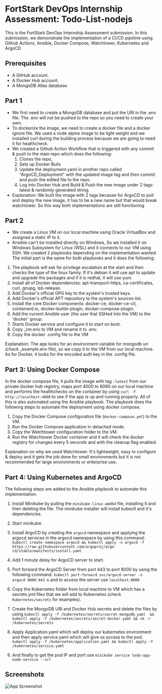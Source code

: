 
# FortStark DevOps Internship Assessment: Todo-List-nodejs

This is the FortStark DevOps Internship Assessment submission. In this submission,  we demonstrate the implementation of a CI/CD pipeline using Github Actions, Ansible, Docker Compose, Watchtower, Kubernetes and ArgoCD


## Prerequisites
* A GitHub account.
* A Docker Hub account.
* A MongoDB Atlas database.
## Part 1

* We first need to create a MongoDB database and put the URI in the .env file. The .env will not be pushed to the repo so you need to create your own.
* To dockerize the image, we need to create a docker file and a docker ignore file. We used a node alpine image to be light weight and we installed curl during the building process because we are going to need it for healthcheck.
* We created a Github Action Workflow that is triggered with any commit & push to the main repo which does the following:
     1. Clones the repo, 
     2. Sets up Docker Builx 
     3. Update the deployment.yaml in another repo called "ArgoCD_Deployment" with the updated image tag and then commit and push the edited file to the repo.
     4. Log into Docker Hub and Build & Push the new image under 2 tags: latest & randomly generated string.
* Explanation: We built the image with 2 tags because for ArgoCD to pull and deploy the new image, it has to be a new name but that would break watchtower. So this way both implementations are still functioning
## Part 2
* We create a Linux VM on our local machine using Oracle VirtualBox and assigned a static IP to it.
* Ansible can't be installed directly on Windows, So we installed it on Windows Subsystem for Linux (WSL) and it connects to our VM using SSH. We created 2 playbooks depending on the implementation wanted.
The initial part is the same for both playbooks and it does the following:
1. The playbook will ask for privilege escalation at the start and then checks the type of the linux family. If it's debian it will use apt to update and upgrade the packages and if it is redhat, it will use yum.
2. Install all of Docker dependencies: apt-transport-https, ca-certificates, curl, gnupg, lsb-release.
3. Add Docker's official GPG key to the system's trusted keys.
4. Add Docker's official APT repository to the system's sources list.
5. Install the core Docker components: docker-ce, docker-ce-cli, containerd.io, docker-buildx-plugin, docker-compose-plugin.
6. Add the current Ansible user (the user that SSHed into the VM) to the 'docker' group.
7. Starts Docker service and configure it to start on boot.
8. Copy _vm.env to VM and rename it to .env.
9. Copy the docker .config file to the VM

Explanation: The app looks for an environment variable for mongodb uri (check _example.env file), so we copy it to the VM from our local machine. As for Docker, it looks for the encoded auth key in the .config file.

## Part 3: Using Docker Compose
In the docker compose file, it pulls the image with tag `:latest` from our private docker hub registry, maps port 4000 to 8080 on our local machine and performs the healthchecks on the container by using `curl -f http://localhost:4000` to see if the app is up and running properly. All of this is also automated using the Ansible playbook.
The playbook does the following steps to automate the deployment using docker compose.
1. Copy the Docker Compose configuration file (`docker-compose.yml`) to the VM.
2. Run the Docker Compose application in detached mode.
3. Copy the Watchtower configuration folder to the VM.
4.  Run the Watchtower Docker container and it will check the docker registry for changes every 5 seconds and with the cleanup flag enabled.

Explanation on why we used Watchtower: It's lightweight, easy to configure & deploy and it gets the job done for small environments but it is not recommended for large environments or enterprise use.

## Part 4: Using Kubernetes and ArgoCD
The following steps are added to the Ansible playbook to automate this implementation.
1. Install Minikube by pulling the `minikube-linux-amd64` file, installing it and then deleting the file. The minikube installer will install kubectl and it's dependencies.
2. Start minikube.
3. Install ArgoCD by creating the `argocd` namespace and applying the argocd services in the argocd namespace by using this command:
`kubectl create namespace argocd && kubectl apply -n argocd -f https://raw.githubusercontent.com/argoproj/argo-cd/stable/manifests/install.yaml
`

4. Add 1 minute delay for ArgoCD server to start.

5. Port forward the ArgoCD Server from port 443 to port 8000 by using the following command.
`kubectl port-forward svc/argocd-server -n argocd 8000:443 &`
and to access the server use `localhost:8000`

6. Copy the Kubernetes folder from local machine to VM which has a secrets.yml files that we will add to Kubernetes (check `Kubernetes/secrets` for examples).

7. Create the MongoDB URI and Docker Hub secrets and delete the files
by using `kubectl apply -f /kubernetes/secrets/secret-mongodb.yaml  && kubectl apply -f /kubernetes/secrets/secret-docker.yaml && rm -r /kubernetes/secrets`

8. Apply Application.yaml which will deploy our kubernetes environment and then apply service.yaml which will give us access to the pod.
`kubectl apply -f /kubernetes/application.yaml && kubectl apply -f /kubernetes/service.yaml`

9. And finally to get the pod IP and port use `minikube service todo-app-node-service --url`

## Screenshots

![App Screenshot](https://via.placeholder.com/468x300?text=App+Screenshot+Here)

